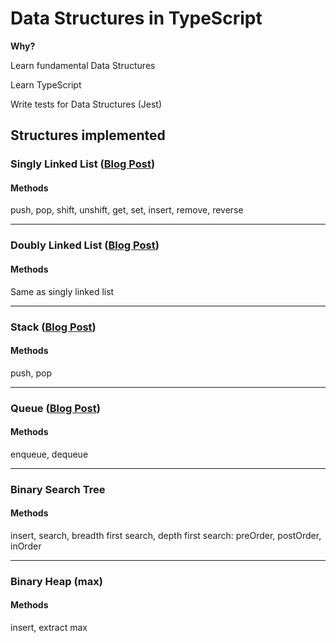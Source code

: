 # Data Structures in TypeScript
**Why?**

Learn fundamental Data Structures

Learn TypeScript

Write tests for Data Structures (Jest)

## Structures implemented

### Singly Linked List ([Blog Post](https://dotfury.com/blog/singly-linked-list/))
#### Methods
push, pop, shift, unshift, get, set, insert, remove, reverse

---

### Doubly Linked List ([Blog Post](https://dotfury.com/blog/doubly-linked-list))
#### Methods
Same as singly linked list

---

### Stack ([Blog Post](https://dotfury.com/blog/stack-queue))
#### Methods
push, pop

---

### Queue ([Blog Post](https://dotfury.com/blog/stack-queue))
#### Methods
enqueue, dequeue

---

### Binary Search Tree
#### Methods
insert, search, breadth first search, depth first search: preOrder, postOrder, inOrder

---

### Binary Heap (max)
#### Methods
insert, extract max
